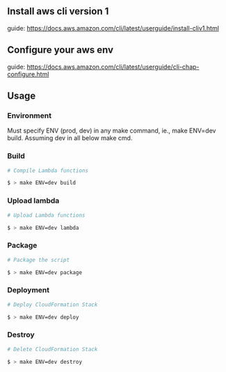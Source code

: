 

## Install aws cli version 1 
guide: https://docs.aws.amazon.com/cli/latest/userguide/install-cliv1.html

## Configure your aws env
guide: https://docs.aws.amazon.com/cli/latest/userguide/cli-chap-configure.html


## Usage

### Environment
Must specify ENV (prod, dev) in any make command, ie., make ENV=dev build.
Assuming dev in all below make cmd.

### Build

```bash
# Compile Lambda functions

$ > make ENV=dev build
```

### Upload lambda

```bash
# Upload Lambda functions

$ > make ENV=dev lambda
```

### Package

```bash
# Package the script

$ > make ENV=dev package
```

### Deployment

```bash
# Deploy CloudFormation Stack

$ > make ENV=dev deploy
```

### Destroy

```bash
# Delete CloudFormation Stack

$ > make ENV=dev destroy
```

